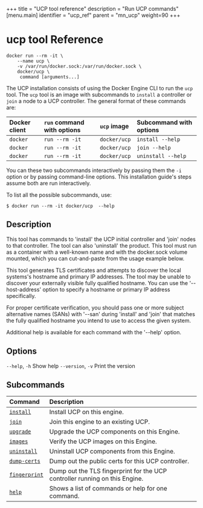 +++
title = "UCP tool reference"
description = "Run UCP commands"
[menu.main]
identifier = "ucp_ref"
parent = "mn_ucp"
weight=90
+++

# ucp tool Reference


```
docker run --rm -it \
    --name ucp \
    -v /var/run/docker.sock:/var/run/docker.sock \
    docker/ucp \
     command [arguments...]
```

The UCP installation consists of using the Docker Engine CLI to run the `ucp`
tool. The `ucp` tool is an image with subcommands to `install` a controller or
`join` a node to a UCP controller. The general format of these commands are:

| Docker client | `run` command with options | `ucp` image  | Subcommand with options |
|:--------------|:---------------------------|:-------------|:------------------------|
| `docker`      | `run --rm -it`             | `docker/ucp` | `install --help`        |
| `docker`      | `run --rm -it`             | `docker/ucp` | `join --help`           |
| `docker`      | `run --rm -it`             | `docker/ucp` | `uninstall --help`      |

You can these two subcommands interactively by passing them the `-i`
option or by passing command-line options. This installation guide's steps
assume both are run interactively.

To list all the possible subcommands, use:

```
$ docker run --rm -it docker/ucp  --help
```


## Description

This tool has commands to 'install' the UCP initial controller and
'join' nodes to that controller.  The tool can also 'uninstall' the product.
This tool must run as a container with a well-known name and with the
docker.sock volume mounted, which you can cut-and-paste from the usage
example below.

This tool generates TLS certificates and attempts to discover the local
systems's hostname and primary IP addresses.  The tool may be unable to discover
your externally visible fully qualified hostname.  You can use  the
'--host-address' option to specify a hostname or primary IP address
specifically.

For proper certificate verification, you should pass one or more subject
alternative names (SANs) with '--san' during 'install' and 'join' that matches
the fully qualified hostname you intend to use to access the given system.

Additional help is available for each command with the '--help' option.

## Options
`--help`, `-h` Show help
`--version`, `-v`	Print the version

## Subcommands

| Command                         | Description                                                                 |
|:--------------------------------|:----------------------------------------------------------------------------|
| [`install`](install.md)         | Install UCP on this engine.                                                 |
| [`join`](join.md)               | Join this engine to an existing UCP.                                        |
| [`upgrade`](upgrade.md)         | Upgrade the UCP components on this Engine.                                  |
| [`images`](images.md)           | Verify the UCP images on this Engine.                                       |
| [`uninstall`](uninstall.md)     | Uninstall UCP components from this Engine.                                  |
| [`dump-certs`](dump-certs.md)   | Dump out the public certs for this UCP controller.                          |
| [`fingerprint`](fingerprint.md) | Dump out the TLS fingerprint for the UCP controller running on this Engine. |
| [`help`](help.md)               | Shows a list of commands or help for one command.                           |
